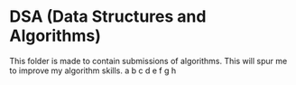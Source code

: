 # DSA (Data Structures and Algorithms)

This folder is made to contain submissions of algorithms.
This will spur me to improve my algorithm skills.
a b c d e f g h